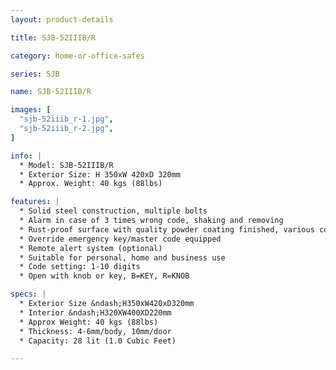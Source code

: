```yaml
---
layout: product-details

title: SJB-52IIIB/R

category: home-or-office-safes

series: SJB

name: SJB-52IIIB/R

images: [
  "sjb-52iiib_r-1.jpg",
  "sjb-52iiib_r-2.jpg",
]

info: |
  * Model: SJB-52IIIB/R
  * Exterior Size: H 350xW 420xD 320mm
  * Approx. Weight: 40 kgs (88lbs)

features: |
  * Solid steel construction, multiple bolts
  * Alarm in case of 3 times wrong code, shaking and removing
  * Rust-proof surface with quality powder coating finished, various colors available
  * Override emergency key/master code equipped
  * Remote alert system (optional)
  * Suitable for personal, home and business use
  * Code setting: 1-10 digits
  * Open with knob or key, B=KEY, R=KNOB

specs: |
  * Exterior Size &ndash;H350xW420xD320mm
  * Interior &ndash;H320XW400XD220mm
  * Approx Weight: 40 kgs (88lbs)
  * Thickness: 4-6mm/body, 10mm/door
  * Capacity: 28 lit (1.0 Cubic Feet)

---
```



